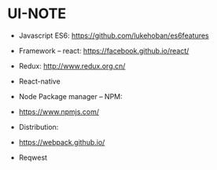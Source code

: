 # UI-NOTE
* Javascript ES6: https://github.com/lukehoban/es6features
* Framework – react: https://facebook.github.io/react/
* Redux: http://www.redux.org.cn/
* React-native
 
* Node Package manager – NPM:
* https://www.npmjs.com/
 
* Distribution:
* https://webpack.github.io/

* Reqwest
